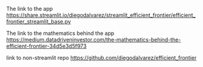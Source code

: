 The link to the app
https://share.streamlit.io/diegodalvarez/streamlit_efficient_frontier/efficient_frontier_streamlit_base.py

The link to the mathematics behind the app
https://medium.datadriveninvestor.com/the-mathematics-behind-the-efficient-frontier-34d5e3d5f973

link to non-streamlit repo
https://github.com/diegodalvarez/efficient_frontier
